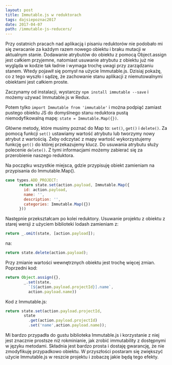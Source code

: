 ```yaml
---
layout: post
title: Immutable.js w reduktorach
tags: dajsiepoznac2017
date: 2017-04-07
path: /immutable-js-reducers/
---
```


Przy ostatnich pracach nad aplikacją i pisaniu reduktorów nie podobało mi się zwracanie za każdym razem nowego obiektu i braku mutacji w aktualnym stanie. Dodawanie atrybutów do obiektu z pomocą Object.assign jest całkiem przyjemne, natomiast usuwanie atrybutu z obiektu już nie wygląda w kodzie tak ładnie i wymaga trochę uwagi przy zarządzaniu stanem. Wtedy pojawił się pomysł na użycie Immutable.js. Dzisiaj pokażę, co z tego wyszło i sądzę, że zachowanie stanu aplikacji z niemutowalnymi obiektami jest całkiem proste.

<!--more-->

Zaczynamy od instalacji, wystarczy `npm install immutable --save` i możemy używać Immutable.js w Redux.

Potem tylko `import Immutable from 'immutable'` i można podpiąć zamiast pustego obiektu JS do domyślnego stanu reduktora pustą niemodyfikowalną mapę: `state = Immutable.Map({})`.

Główne metody, które musimy poznać do Map to: `set()`, `get()` i `delete()`. Za pomocą funkcji `set()` ustawiamy wartość atrybutu lub tworzymy nowy atrybut z wartością. Żeby odczytać z mapy wartość wykorzystujemy funkcję `get()` do której przekazujemy klucz. Do usuwania atrybutu służy polecenie `delete()`. Z tymi informacjami możemy zabierać się za przerobienie naszego reduktora.

Na początku wszystkie miejsca, gdzie przypisuję obiekt zamieniam na przypisania do Immutable.Map().

```javascript
case types.ADD_PROJECT:
      return state.set(action.payload, Immutable.Map({
        id: action.payload,
        name: '',
        description: '',
        categories: Immutable.Map({})
      }))
```

Następnie przekształcam po kolei reduktory. Usuwanie projektu z obiektu z starej wersji z użyciem biblioteki lodash zamieniam z:

```javascript
return _.omit(state, [action.payload]);
```

na:

```javascript
return state.delete(action.payload);
```

Przy zmianie wartości wewnętrznych obiektu jest trochę więcej zmian. Poprzedni kod:

```javascript
return Object.assign({},
        _.set(state,
          `[${action.payload.projectId}].name`,
          action.payload.name))
```

Kod z Immutable.js:

```javascript
return state.set(action.payload.projectId,
        state
          .get(action.payload.projectId)
          .set('name',action.payload.name));
```

Mi bardzo przypadła do gustu biblioteka Immutable.js i korzystanie z niej jest znacznie prostsze niż rokminianie, jak zrobić immutability z dostępnymi w języku metodami. Składnia jest bardzo prosta i dostaję gwarancję, że nie zmodyfikuję przypadkowo obiektu. W przyszłości postaram się zwiększyć użycie Immutable.js w reszcie projektu i zobaczę jakie będą tego efekty.
